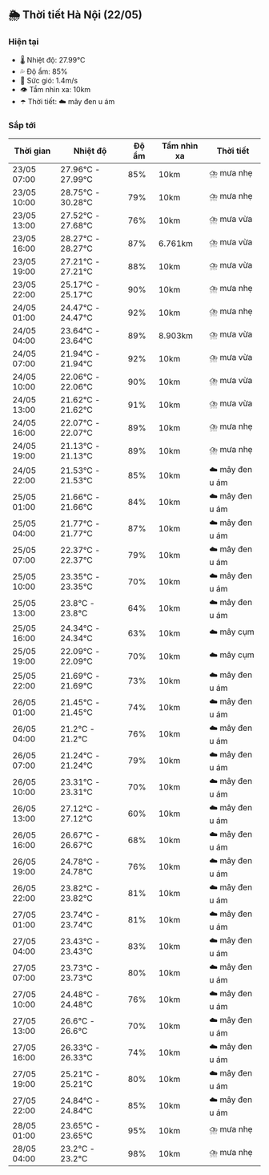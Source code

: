 ## 🌦️ Thời tiết Hà Nội (22/05)

### Hiện tại

- 🌡️ Nhiệt độ: 27.99℃
- 💦 Độ ẩm: 85%
- 💨 Sức gió: 1.4m/s
- 👁️ Tầm nhìn xa: 10km
- ☂️ Thời tiết: ☁️ mây đen u ám

### Sắp tới

| Thời gian | Nhiệt độ | Độ ẩm | Tầm nhìn xa | Thời tiết |
| --- | --- | --- | --- | --- |
| 23/05 07:00 | 27.96℃ - 27.99℃ | 85% | 10km | ⛈️ mưa nhẹ |
| 23/05 10:00 | 28.75℃ - 30.28℃ | 79% | 10km | ⛈️ mưa nhẹ |
| 23/05 13:00 | 27.52℃ - 27.68℃ | 76% | 10km | ⛈️ mưa vừa |
| 23/05 16:00 | 28.27℃ - 28.27℃ | 87% | 6.761km | ⛈️ mưa vừa |
| 23/05 19:00 | 27.21℃ - 27.21℃ | 88% | 10km | ⛈️ mưa vừa |
| 23/05 22:00 | 25.17℃ - 25.17℃ | 90% | 10km | ⛈️ mưa nhẹ |
| 24/05 01:00 | 24.47℃ - 24.47℃ | 92% | 10km | ⛈️ mưa nhẹ |
| 24/05 04:00 | 23.64℃ - 23.64℃ | 89% | 8.903km | ⛈️ mưa vừa |
| 24/05 07:00 | 21.94℃ - 21.94℃ | 92% | 10km | ⛈️ mưa vừa |
| 24/05 10:00 | 22.06℃ - 22.06℃ | 90% | 10km | ⛈️ mưa vừa |
| 24/05 13:00 | 21.62℃ - 21.62℃ | 91% | 10km | ⛈️ mưa vừa |
| 24/05 16:00 | 22.07℃ - 22.07℃ | 89% | 10km | ⛈️ mưa nhẹ |
| 24/05 19:00 | 21.13℃ - 21.13℃ | 89% | 10km | ⛈️ mưa nhẹ |
| 24/05 22:00 | 21.53℃ - 21.53℃ | 85% | 10km | ☁️ mây đen u ám |
| 25/05 01:00 | 21.66℃ - 21.66℃ | 84% | 10km | ☁️ mây đen u ám |
| 25/05 04:00 | 21.77℃ - 21.77℃ | 87% | 10km | ☁️ mây đen u ám |
| 25/05 07:00 | 22.37℃ - 22.37℃ | 79% | 10km | ☁️ mây đen u ám |
| 25/05 10:00 | 23.35℃ - 23.35℃ | 70% | 10km | ☁️ mây đen u ám |
| 25/05 13:00 | 23.8℃ - 23.8℃ | 64% | 10km | ☁️ mây đen u ám |
| 25/05 16:00 | 24.34℃ - 24.34℃ | 63% | 10km | ☁️ mây cụm |
| 25/05 19:00 | 22.09℃ - 22.09℃ | 70% | 10km | ☁️ mây cụm |
| 25/05 22:00 | 21.69℃ - 21.69℃ | 73% | 10km | ☁️ mây đen u ám |
| 26/05 01:00 | 21.45℃ - 21.45℃ | 74% | 10km | ☁️ mây đen u ám |
| 26/05 04:00 | 21.2℃ - 21.2℃ | 76% | 10km | ☁️ mây đen u ám |
| 26/05 07:00 | 21.24℃ - 21.24℃ | 79% | 10km | ☁️ mây đen u ám |
| 26/05 10:00 | 23.31℃ - 23.31℃ | 70% | 10km | ☁️ mây đen u ám |
| 26/05 13:00 | 27.12℃ - 27.12℃ | 60% | 10km | ☁️ mây đen u ám |
| 26/05 16:00 | 26.67℃ - 26.67℃ | 68% | 10km | ☁️ mây đen u ám |
| 26/05 19:00 | 24.78℃ - 24.78℃ | 76% | 10km | ☁️ mây đen u ám |
| 26/05 22:00 | 23.82℃ - 23.82℃ | 81% | 10km | ☁️ mây đen u ám |
| 27/05 01:00 | 23.74℃ - 23.74℃ | 81% | 10km | ☁️ mây đen u ám |
| 27/05 04:00 | 23.43℃ - 23.43℃ | 83% | 10km | ☁️ mây đen u ám |
| 27/05 07:00 | 23.73℃ - 23.73℃ | 80% | 10km | ☁️ mây đen u ám |
| 27/05 10:00 | 24.48℃ - 24.48℃ | 76% | 10km | ☁️ mây đen u ám |
| 27/05 13:00 | 26.6℃ - 26.6℃ | 70% | 10km | ☁️ mây đen u ám |
| 27/05 16:00 | 26.33℃ - 26.33℃ | 74% | 10km | ☁️ mây đen u ám |
| 27/05 19:00 | 25.21℃ - 25.21℃ | 80% | 10km | ☁️ mây đen u ám |
| 27/05 22:00 | 24.84℃ - 24.84℃ | 85% | 10km | ☁️ mây đen u ám |
| 28/05 01:00 | 23.65℃ - 23.65℃ | 95% | 10km | ⛈️ mưa nhẹ |
| 28/05 04:00 | 23.2℃ - 23.2℃ | 98% | 10km | ⛈️ mưa nhẹ |
